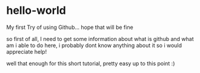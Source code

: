 # hello-world
My first Try of using Github... hope that will be fine

so first of all, I need to get some information about what is github and what am i able to do here, i probably dont know anything 
about it so i would appreciate help! 

well that enough for this short tutorial, pretty easy up to this point :)
